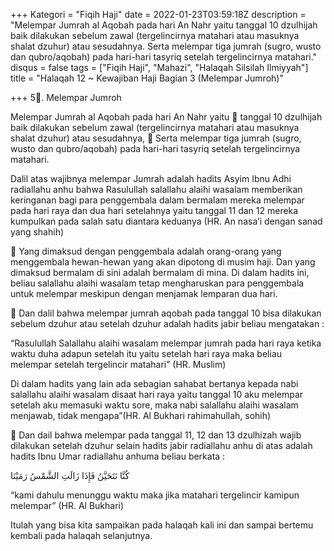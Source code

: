 +++
Kategori = "Fiqih Haji"
date = 2022-01-23T03:59:18Z
description = "Melempar Jumrah al Aqobah pada hari An Nahr yaitu  tanggal 10 dzulhijah baik dilakukan sebelum zawal (tergelincirnya matahari atau masuknya shalat dzuhur) atau sesudahnya. Serta melempar tiga jumrah (sugro, wusto dan qubro/aqobah) pada hari-hari tasyriq setelah tergelincirnya matahari."
disqus = false
tags = ["Fiqih Haji", "Mahazi", "Halaqah Silsilah Ilmiyyah"]
title = "Halaqah 12 ~ Kewajiban Haji Bagian 3 (Melempar Jumroh)"

+++
5⃣. Melempar Jumroh

Melempar Jumrah al Aqobah pada hari An Nahr yaitu 🔖 tanggal 10 dzulhijah baik dilakukan sebelum zawal (tergelincirnya matahari atau masuknya shalat dzuhur) atau sesudahnya, 🔖 Serta melempar tiga jumrah (sugro, wusto dan qubro/aqobah) pada hari-hari tasyriq setelah tergelincirnya matahari.

Dalil atas wajibnya melempar Jumrah adalah hadits Asyim Ibnu Adhi radiallahu anhu bahwa Rasulullah salallahu alaihi wasalam memberikan keringanan bagi para penggembala dalam bermalam mereka melempar pada hari raya dan dua hari setelahnya yaitu tanggal 11 dan 12 mereka kumpulkan pada salah satu diantara keduanya (HR. An nasa’i dengan sanad yang shahih)

📌 Yang dimaksud dengan penggembala adalah orang-orang yang menggembala hewan-hewan yang akan dipotong di musim haji. Dan yang dimaksud bermalam di sini adalah bermalam di mina. Di dalam hadits ini, beliau salallahu alaihi wasalam tetap mengharuskan para penggembala untuk melempar meskipun dengan menjamak lemparan dua hari.

📌 Dan dalil bahwa melempar jumrah aqobah pada tanggal 10 bisa dilakukan sebelum dzuhur atau setelah dzuhur adalah hadits jabir beliau mengatakan :

“Rasulullah Salallahu alaihi wasalam melempar jumrah pada hari raya ketika waktu duha adapun setelah itu yaitu setelah hari raya maka beliau melempar setelah tergelincir matahari” (HR. Muslim)

Di dalam hadits yang lain ada sebagian sahabat bertanya kepada nabi salallahu alaihi wasalam disaat hari raya yaitu tanggal 10 aku melempar setelah aku memasuki waktu sore, maka nabi salallahu alaihi wasalam menjawab, tidak mengapa”(HR. Al Bukhari rahimahullah, sohih)

📌 Dan dail bahwa melempar pada tanggal 11, 12 dan 13 dzulhizah wajib dilakukan setelah dzuhur selain hadits jabir radiallahu anhu di atas adalah hadits Ibnu Umar radiallahu anhuma beliau berkata :

كُنَّا نَتَحَيَّنُ فَإِذَا زَالَتِ الشَّمْسُ رَمَيْنَا

“kami dahulu menunggu waktu maka jika matahari tergelincir kamipun melempar” (HR. Al Bukhari)

Itulah yang bisa kita sampaikan pada halaqah kali ini dan sampai bertemu kembali pada halaqah selanjutnya.